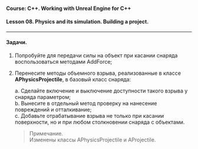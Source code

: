#### Course: C++. Working with Unreal Engine for C++  
#### Lesson 08. Physics and its simulation. Building a project.  

***  
#### Задачи.  

1. Попробуйте для передачи силы на объект при касании снаряда воспользоваться методами AddForce;  

2. Перенесите методы объемного взрыва, реализованные в классе <b>APhysicsProjectile</b>, в базовый класс снаряда:  

   a. Сделайте включение и выключение доступности такого взрыва у снаряда параметром;  
   b. Вынесите в отдельный метод проверку на нанесение повреждений и отталкивание;  
   c. Добавьте отрабатывание взрыва не только при касании поверхности, но и при любом столкновении снаряда с объектами.  

   > Примечание.  
   > Изменены классы APhysicsProjectile и AProjectile.  


